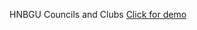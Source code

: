 HNBGU Councils and Clubs
<a href="https://surajaswal-dev.github.io/Webdesign-projects/hnbgu-council-clubs/">Click for demo</a>
